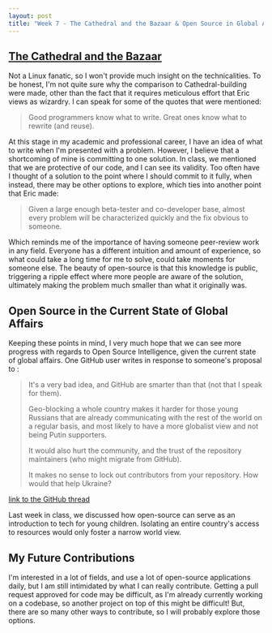 ```yaml
---
layout: post
title: "Week 7 - The Cathedral and the Bazaar & Open Source in Global Affairs"
---
```


## [The Cathedral and the Bazaar](http://www.catb.org/~esr/writings/cathedral-bazaar/cathedral-bazaar/index.html)

Not a Linux fanatic, so I won't provide much insight on the technicalities. To be honest, I'm not quite sure why the comparison to Cathedral-building were made, other than the fact that it requires meticulous effort that Eric views as wizardry. I can speak for some of the quotes that were mentioned: 

> Good programmers know what to write. Great ones know what to rewrite (and reuse).

At this stage in my academic and professional career, I have an idea of what to write when I'm presented with a problem. However, I believe that a shortcoming of mine is committing to one solution. In class, we mentioned that we are protective of our code, and I can see its validity. Too often have I thought of a solution to the point where I should commit to it fully, when instead, there may be other options to explore, which ties into another point that Eric made: 

> Given a large enough beta-tester and co-developer base, almost every problem will be characterized quickly and the fix obvious to someone.

Which reminds me of the importance of having someone peer-review work in any field. Everyone has a different intuition and amount of experience, so what could take a long time for me to solve, could take moments for someone else. The beauty of open-source is that this knowledge is public, triggering a ripple effect where more people are aware of the solution, ultimately making the problem much smaller than what it originally was. 

## Open Source in the Current State of Global Affairs

Keeping these points in mind, I very much hope that we can see more progress with regards to Open Source Intelligence, given the current state of global affairs. One GitHub user writes in response to someone's proposal to : 

> It's a very bad idea, and GitHub are smarter than that (not that I speak for them).
>
> Geo-blocking a whole country makes it harder for those young Russians that are already communicating with the rest of the world on a regular basis, and most likely to have a more globalist view and not being Putin supporters.
>
>It would also hurt the community, and the trust of the repository maintainers (who might migrate from GitHub).
>
>It makes no sense to lock out contributors from your repository. How would that help Ukraine?

[link to the GitHub thread](https://github.com/github/feedback/discussions/12042#discussioncomment-2253670)

Last week in class, we discussed how open-source can serve as an introduction to tech for young children. Isolating an entire country's access to resources would only foster a narrow world view. 

## My Future Contributions 

I'm interested in a lot of fields, and use a lot of open-source applications daily, but I am still intimidated by what I can really contribute. Getting a pull request approved for code may be difficult, as I'm already currently working on a codebase, so another project on top of this might be difficult! But, there are so many other ways to contribute, so I will probably explore those options.




